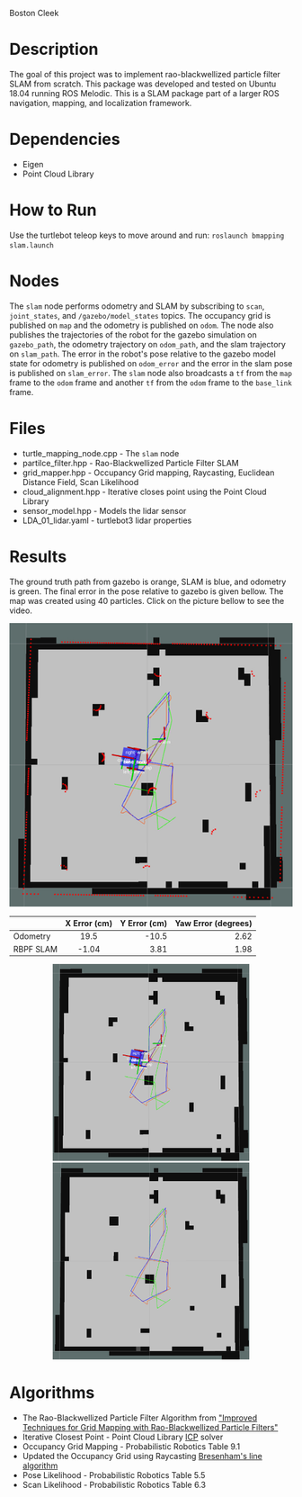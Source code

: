 
Boston Cleek

# Description
The goal of this project was to implement rao-blackwellized particle filter SLAM from scratch. This package was developed and tested on Ubuntu 18.04 running ROS Melodic. This is a SLAM package part of a larger ROS navigation, mapping, and localization framework.


# Dependencies
* Eigen
* Point Cloud Library

# How to Run
Use the turtlebot teleop keys to move around and run:
`roslaunch bmapping slam.launch`


# Nodes
The `slam` node performs odometry and SLAM by subscribing to `scan`, `joint_states`, and `/gazebo/model_states` topics. The occupancy grid is published on `map` and the odometry is published on `odom`. The node also publishes the trajectories of the robot for the gazebo simulation on `gazebo_path`, the odometry trajectory on `odom_path`, and the slam trajectory on `slam_path`. The error in the robot's pose relative to the gazebo model state for odometry is published on `odom_error` and the error in the slam pose is published on `slam_error`. The `slam` node also broadcasts a `tf` from the `map` frame to the `odom` frame and another `tf` from the `odom` frame to the `base_link` frame.


# Files
* turtle_mapping_node.cpp - The `slam` node
* partilce_filter.hpp - Rao-Blackwellized Particle Filter SLAM
* grid_mapper.hpp - Occupancy Grid mapping, Raycasting, Euclidean Distance Field, Scan Likelihood
* cloud_alignment.hpp - Iterative closes point using the Point Cloud Library
* sensor_model.hpp - Models the lidar sensor
* LDA_01_lidar.yaml - turtlebot3 lidar properties


# Results

The ground truth path from gazebo is orange, SLAM is blue, and odometry is green.
The final error in the pose relative to gazebo is given bellow. The map was created using 40 particles. Click on the picture bellow to see the video.


[![Watch the video](images/rbpf_slam_map.jpg)](https://youtu.be/HRo5VI21qYo)




<center>

|          |      X Error (cm)      |  Y Error (cm) |  Yaw Error  (degrees) |
|----------|:-----------------:|---------:|-----------:|
|  Odometry  |  19.5     |   -10.5    |     2.62      |
| RBPF SLAM   |     -1.04      |   3.81    |     1.98       |

</center>


<p align="center">
  <img src="images/slam_map.jpg" width="350" height="350"/>
  <img src="images/slam_path.jpg" width="350" height="350"/>
</p>




# Algorithms
- The Rao-Blackwellized Particle Filter Algorithm from ["Improved Techniques for Grid Mapping with Rao-Blackwellized Particle Filters"](http://www2.informatik.uni-freiburg.de/~stachnis/pdf/grisetti07tro.pdf)
- Iterative Closest Point - Point Cloud Library [ICP](http://ais.informatik.uni-freiburg.de/teaching/ss11/robotics/slides/17-icp.pdf) solver
- Occupancy Grid Mapping - Probabilistic Robotics Table 9.1
- Updated the Occupancy Grid using Raycasting [Bresenham's line algorithm](https://en.wikipedia.org/wiki/Bresenham%27s_line_algorithm)
- Pose Likelihood - Probabilistic Robotics Table 5.5
- Scan Likelihood - Probabilistic Robotics Table 6.3
